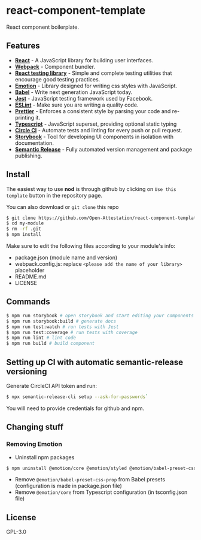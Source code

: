 # react-component-template

React component boilerplate.

## Features

-   [**React**](http://reactjs.org/) - A JavaScript library for building user interfaces.
-   [**Webpack**](https://webpack.js.org/) - Component bundler.
-   [**React testing library**](https://testing-library.com/) - Simple and complete testing utilities that encourage good testing practices.
-   [**Emotion**](https://emotion.sh/) - Library designed for writing css styles with JavaScript.
-   [**Babel**](https://babeljs.io/) - Write next generation JavaScript today.
-   [**Jest**](https://facebook.github.io/jest) - JavaScript testing framework used by Facebook.
-   [**ESLint**](http://eslint.org/) - Make sure you are writing a quality code.
-   [**Prettier**](https://prettier.io/) - Enforces a consistent style by parsing your code and re-printing it.
-   [**Typescript**](https://www.typescriptlang.org/) - JavaScript superset, providing optional static typing
-   [**Circle CI**](https://circleci.com/) - Automate tests and linting for every push or pull request.
-   [**Storybook**](https://storybook.js.org/) - Tool for developing UI components in isolation with documentation.
-   [**Semantic Release**](https://semantic-release.gitbook.io/semantic-release/) - Fully automated version management and package publishing.

## Install

The easiest way to use **nod** is through github by clicking on `Use this template` button in the repository page.

You can also download or `git clone` this repo

```sh
$ git clone https://github.com/Open-Attestation/react-component-template.git my-module
$ cd my-module
$ rm -rf .git
$ npm install
```

Make sure to edit the following files according to your module's info:
- package.json (module name and version)
- webpack.config.js: replace `<please add the name of your library>` placeholder
- README.md
- LICENSE

## Commands

```sh
$ npm run storybook # open storybook and start editing your components
$ npm run storybook:build # generate docs
$ npm run test:watch # run tests with Jest
$ npm run test:coverage # run tests with coverage
$ npm run lint # lint code
$ npm run build # build component
```

## Setting up CI with automatic semantic-release versioning

Generate CircleCI API token and run:
```sh
$ npx semantic-release-cli setup --ask-for-passwords`
```

You will need to provide credentials for github and npm.

## Changing stuff
### Removing Emotion
- Uninstall npm packages
```sh
$ npm uninstall @emotion/core @emotion/styled @emotion/babel-preset-css-prop
```
- Remove `@emotion/babel-preset-css-prop` from Babel presets (configuration is made in package.json file)
- Remove `@emotion/core` from Typescript configuration (in tsconfig.json file)

## License

GPL-3.0
